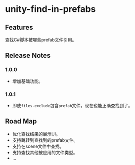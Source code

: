 # unity-find-in-prefabs

## Features

查找C#脚本被哪些prefab文件引用。

## Release Notes

### 1.0.0

* 增加基础功能。

### 1.0.1

* 即使`files.exclude`包含`prefab`文件，现在也能正确查找到了。

## Road Map

* 优化查找结果的展示UI。
* 支持跳转到查找到的prefab文件。
* 支持在scene文件中查找。
* 支持查找其他被应用的文件类型。
* ...
